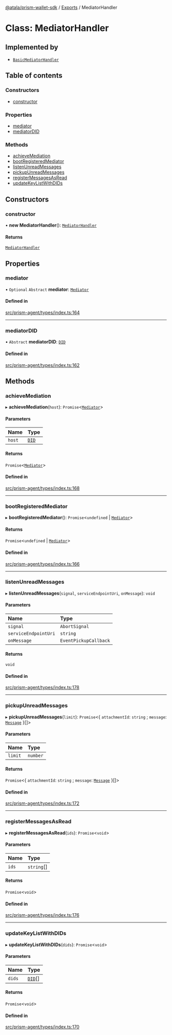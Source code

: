 [@atala/prism-wallet-sdk](../README.md) / [Exports](../modules.md) / MediatorHandler

# Class: MediatorHandler

## Implemented by

- [`BasicMediatorHandler`](BasicMediatorHandler.md)

## Table of contents

### Constructors

- [constructor](MediatorHandler.md#constructor)

### Properties

- [mediator](MediatorHandler.md#mediator)
- [mediatorDID](MediatorHandler.md#mediatordid)

### Methods

- [achieveMediation](MediatorHandler.md#achievemediation)
- [bootRegisteredMediator](MediatorHandler.md#bootregisteredmediator)
- [listenUnreadMessages](MediatorHandler.md#listenunreadmessages)
- [pickupUnreadMessages](MediatorHandler.md#pickupunreadmessages)
- [registerMessagesAsRead](MediatorHandler.md#registermessagesasread)
- [updateKeyListWithDIDs](MediatorHandler.md#updatekeylistwithdids)

## Constructors

### constructor

• **new MediatorHandler**(): [`MediatorHandler`](MediatorHandler.md)

#### Returns

[`MediatorHandler`](MediatorHandler.md)

## Properties

### mediator

• `Optional` `Abstract` **mediator**: [`Mediator`](../interfaces/Domain.Mediator.md)

#### Defined in

[src/prism-agent/types/index.ts:164](https://github.com/input-output-hk/atala-prism-wallet-sdk-ts/blob/f8f2652/src/prism-agent/types/index.ts#L164)

___

### mediatorDID

• `Abstract` **mediatorDID**: [`DID`](Domain.DID.md)

#### Defined in

[src/prism-agent/types/index.ts:162](https://github.com/input-output-hk/atala-prism-wallet-sdk-ts/blob/f8f2652/src/prism-agent/types/index.ts#L162)

## Methods

### achieveMediation

▸ **achieveMediation**(`host`): `Promise`\<[`Mediator`](../interfaces/Domain.Mediator.md)\>

#### Parameters

| Name | Type |
| :------ | :------ |
| `host` | [`DID`](Domain.DID.md) |

#### Returns

`Promise`\<[`Mediator`](../interfaces/Domain.Mediator.md)\>

#### Defined in

[src/prism-agent/types/index.ts:168](https://github.com/input-output-hk/atala-prism-wallet-sdk-ts/blob/f8f2652/src/prism-agent/types/index.ts#L168)

___

### bootRegisteredMediator

▸ **bootRegisteredMediator**(): `Promise`\<`undefined` \| [`Mediator`](../interfaces/Domain.Mediator.md)\>

#### Returns

`Promise`\<`undefined` \| [`Mediator`](../interfaces/Domain.Mediator.md)\>

#### Defined in

[src/prism-agent/types/index.ts:166](https://github.com/input-output-hk/atala-prism-wallet-sdk-ts/blob/f8f2652/src/prism-agent/types/index.ts#L166)

___

### listenUnreadMessages

▸ **listenUnreadMessages**(`signal`, `serviceEndpointUri`, `onMessage`): `void`

#### Parameters

| Name | Type |
| :------ | :------ |
| `signal` | `AbortSignal` |
| `serviceEndpointUri` | `string` |
| `onMessage` | `EventPickupCallback` |

#### Returns

`void`

#### Defined in

[src/prism-agent/types/index.ts:178](https://github.com/input-output-hk/atala-prism-wallet-sdk-ts/blob/f8f2652/src/prism-agent/types/index.ts#L178)

___

### pickupUnreadMessages

▸ **pickupUnreadMessages**(`limit`): `Promise`\<\{ `attachmentId`: `string` ; `message`: [`Message`](Domain.Message-1.md)  }[]\>

#### Parameters

| Name | Type |
| :------ | :------ |
| `limit` | `number` |

#### Returns

`Promise`\<\{ `attachmentId`: `string` ; `message`: [`Message`](Domain.Message-1.md)  }[]\>

#### Defined in

[src/prism-agent/types/index.ts:172](https://github.com/input-output-hk/atala-prism-wallet-sdk-ts/blob/f8f2652/src/prism-agent/types/index.ts#L172)

___

### registerMessagesAsRead

▸ **registerMessagesAsRead**(`ids`): `Promise`\<`void`\>

#### Parameters

| Name | Type |
| :------ | :------ |
| `ids` | `string`[] |

#### Returns

`Promise`\<`void`\>

#### Defined in

[src/prism-agent/types/index.ts:176](https://github.com/input-output-hk/atala-prism-wallet-sdk-ts/blob/f8f2652/src/prism-agent/types/index.ts#L176)

___

### updateKeyListWithDIDs

▸ **updateKeyListWithDIDs**(`dids`): `Promise`\<`void`\>

#### Parameters

| Name | Type |
| :------ | :------ |
| `dids` | [`DID`](Domain.DID.md)[] |

#### Returns

`Promise`\<`void`\>

#### Defined in

[src/prism-agent/types/index.ts:170](https://github.com/input-output-hk/atala-prism-wallet-sdk-ts/blob/f8f2652/src/prism-agent/types/index.ts#L170)
